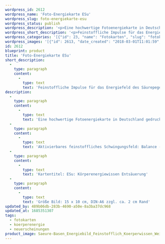 ```yaml
---
wordpress_id: 2612
wordpress_name: 'Foto-Energiekarte ESu'
wordpress_slug: foto-energiekarte-esu
wordpress_status: publish
wordpress_description: '<p>Eine hochwertige Fotoenergiekarte in Deutschland gedruckt und in Handarbeit laminiert. Sie ist in Postkartengröße (DIN-A6) gut zu transportieren und kann auch auf den Körper aufgelegt werden.</p><p>Aktivierbares feinstoffliches Schwingungsfeld: Balance - Säurepegel: Feinstoffliche Impulse, um das Energiefeld des Säurepegels zu optimieren.</p><p>Kartentitel: ESu: Körperenergiewissen Entsäuerung</p><p>Größe Bild: 15 x 10 cm, DIN-A6 zzgl. ca. 2 cm Rand<br />Andere Formate sind individuell für Sie innerhalb weniger Tage herstellbar. Bitte kontaktieren Sie uns hierfür unter <a href="mailto:info@elvedenverlag.de">info@elvedenverlag.de</a>.</p><p><a href="https://my.feenbaum.de/anwendung-energiebilder-foto-laminiert/">Anwendungshinweise</a>      <a href="https://my.feenbaum.de/produktinformationen-fotokarten/">Produktinformationen</a></p>'
wordpress_short_description: '<p>Feinstoffliche Impulse für das Energiefeld des Säurepegels<br /><em>Hinweis: Das Wasserzeichen „Elveden Verlag Energiebild“ wird nicht mit gedruckt</em></p>'
wordpress_categories: '[{"id": 23, "name": "Fotokarten", "slug": "fotokarten"}, {"id": 68, "name": "K\u00f6rperenergie", "slug": "koerperenergie"}, {"id": 66, "name": "Neuerscheinungen", "slug": "neuerscheinungen"}]'
wordpress_images: '[{"id": 2613, "date_created": "2018-03-01T11:01:59", "date_created_gmt": "2018-03-01T09:01:59", "date_modified": "2018-03-01T11:01:59", "date_modified_gmt": "2018-03-01T09:01:59", "src": "https://my.feenbaum.de/wp-content/uploads/2018/03/Saeure-Basen_Energiebild_Feinstofflich_Koerperwissen_Weilheim_8x8.jpg", "name": "Saeure-Basen_Energiebild_Feinstofflich_Koerperwissen_Weilheim_8x8", "alt": ""}]'
id: 2612
blueprint: product
title: 'Foto-Energiekarte ESu'
short_description:
  -
    type: paragraph
    content:
      -
        type: text
        text: 'Feinstoffliche Impulse für das Energiefeld des Säurepegels'
description:
  -
    type: paragraph
    content:
      -
        type: text
        text: 'Eine hochwertige Fotoenergiekarte in Deutschland gedruckt und in Handarbeit laminiert. Sie ist in Postkartengröße (DIN-A6) gut zu transportieren und kann auch auf den Körper aufgelegt werden.'
  -
    type: paragraph
    content:
      -
        type: text
        text: 'Aktivierbares feinstoffliches Schwingungsfeld: Balance - Säurepegel: Feinstoffliche Impulse, um das Energiefeld des Säurepegels zu optimieren.'
  -
    type: paragraph
    content:
      -
        type: text
        text: 'Kartentitel: ESu: Körperenergiewissen Entsäuerung'
  -
    type: paragraph
    content:
      -
        type: text
        text: 'Größe Bild: 15 x 10 cm, DIN-A6 zzgl. ca. 2 cm Rand'
updated_by: 489b06db-283b-4690-a50e-8a3ba37dc968
updated_at: 1685351307
tags:
  - fotokarten
  - koerperenergie
  - neuerscheinungen
product_image: Saeure-Basen_Energiebild_Feinstofflich_Koerperwissen_Weilheim_8x8.jpg
---
```

